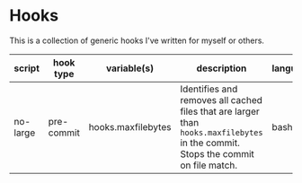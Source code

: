 # Hooks

This is a collection of generic hooks I've written for myself or others.

| script | hook type | variable(s) | description | language |
|--|--|--|--|--|
| no-large | pre-commit | hooks.maxfilebytes | Identifies and removes all cached files that are larger than `hooks.maxfilebytes` in the commit. Stops the commit on file match. | bash |

